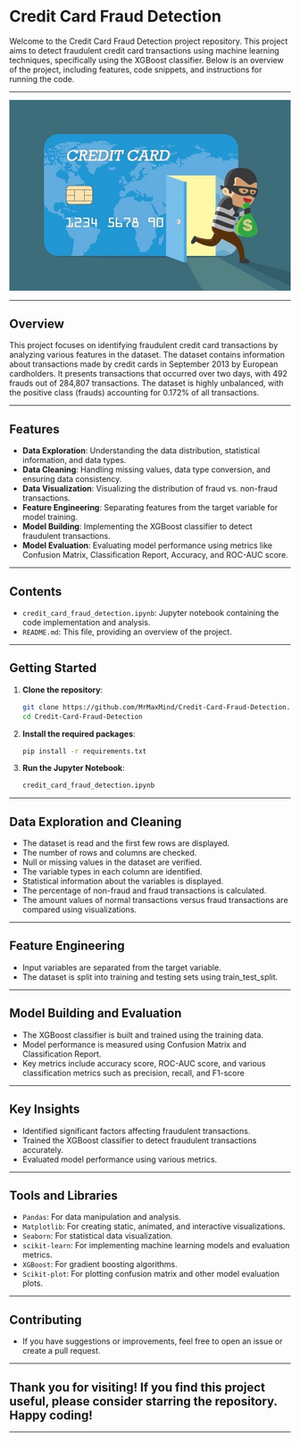 # Credit Card Fraud Detection

Welcome to the Credit Card Fraud Detection project repository. This project aims to detect fraudulent credit card transactions using machine learning techniques, specifically using the XGBoost classifier. Below is an overview of the project, including features, code snippets, and instructions for running the code.

---

<div align="center">
  <img src="./card.jpeg" alt="Credit Card Fraud Detection" style="border:none;">
</div>

---

## Overview

This project focuses on identifying fraudulent credit card transactions by analyzing various features in the dataset. The dataset contains information about transactions made by credit cards in September 2013 by European cardholders. It presents transactions that occurred over two days, with 492 frauds out of 284,807 transactions. The dataset is highly unbalanced, with the positive class (frauds) accounting for 0.172% of all transactions.

---

## Features

- **Data Exploration**: Understanding the data distribution, statistical information, and data types.
- **Data Cleaning**: Handling missing values, data type conversion, and ensuring data consistency.
- **Data Visualization**: Visualizing the distribution of fraud vs. non-fraud transactions.
- **Feature Engineering**: Separating features from the target variable for model training.
- **Model Building**: Implementing the XGBoost classifier to detect fraudulent transactions.
- **Model Evaluation**: Evaluating model performance using metrics like Confusion Matrix, Classification Report, Accuracy, and ROC-AUC score.

---

## Contents

- `credit_card_fraud_detection.ipynb`: Jupyter notebook containing the code implementation and analysis.
- `README.md`: This file, providing an overview of the project.

---

## Getting Started

1. **Clone the repository**:
   ```bash
   git clone https://github.com/MrMaxMind/Credit-Card-Fraud-Detection.git
   cd Credit-Card-Fraud-Detection
2. **Install the required packages**:
   ```bash
   pip install -r requirements.txt
3. **Run the Jupyter Notebook**:
   ```bash
   credit_card_fraud_detection.ipynb

---

## Data Exploration and Cleaning
- The dataset is read and the first few rows are displayed.
- The number of rows and columns are checked.
- Null or missing values in the dataset are verified.
- The variable types in each column are identified.
- Statistical information about the variables is displayed.
- The percentage of non-fraud and fraud transactions is calculated.
- The amount values of normal transactions versus fraud transactions are compared using visualizations.

---

## Feature Engineering
- Input variables are separated from the target variable.
- The dataset is split into training and testing sets using train_test_split.

---

## Model Building and Evaluation
- The XGBoost classifier is built and trained using the training data.
- Model performance is measured using Confusion Matrix and Classification Report.
- Key metrics include accuracy score, ROC-AUC score, and various classification metrics such as precision, recall, and F1-score

---

## Key Insights
- Identified significant factors affecting fraudulent transactions.
- Trained the XGBoost classifier to detect fraudulent transactions accurately.
- Evaluated model performance using various metrics.

---

## Tools and Libraries
- `Pandas`: For data manipulation and analysis.
- `Matplotlib`: For creating static, animated, and interactive visualizations.
- `Seaborn`: For statistical data visualization.
- `scikit-learn`: For implementing machine learning models and evaluation metrics.
- `XGBoost`: For gradient boosting algorithms.
- `Scikit-plot`: For plotting confusion matrix and other model evaluation plots.

---

## Contributing
- If you have suggestions or improvements, feel free to open an issue or create a pull request.

---

## Thank you for visiting! If you find this project useful, please consider starring the repository. Happy coding!

---
